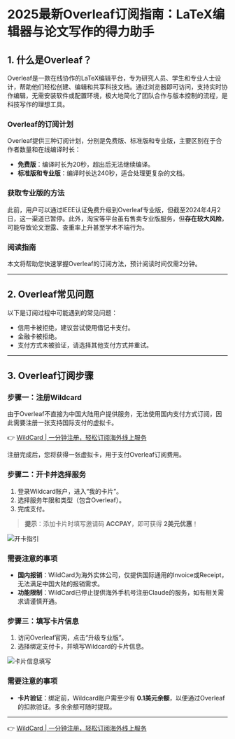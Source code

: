 # 2025最新Overleaf订阅指南：LaTeX编辑器与论文写作的得力助手

## 1. 什么是Overleaf？

Overleaf是一款在线协作的LaTeX编辑平台，专为研究人员、学生和专业人士设计，帮助他们轻松创建、编辑和共享科技文档。通过浏览器即可访问，支持实时协作编辑，无需安装软件或配置环境，极大地简化了团队合作与版本控制的流程，是科技写作的理想工具。

### Overleaf的订阅计划

Overleaf提供三种订阅计划，分别是免费版、标准版和专业版，主要区别在于合作者数量和在线编译时长：

- **免费版**：编译时长为20秒，超出后无法继续编译。
- **标准版和专业版**：编译时长达240秒，适合处理更复杂的文档。

### 获取专业版的方法

此前，用户可以通过IEEE认证免费升级到Overleaf专业版，但截至2024年4月2日，这一渠道已暂停。此外，淘宝等平台虽有售卖专业版服务，但**存在较大风险**，可能导致论文泄露、查重率上升甚至学术不端行为。

### 阅读指南

本文将帮助您快速掌握Overleaf的订阅方法，预计阅读时间仅需2分钟。

---

## 2. Overleaf常见问题

以下是订阅过程中可能遇到的常见问题：

- 信用卡被拒绝，建议尝试使用借记卡支付。
- 金融卡被拒绝。
- 支付方式未被验证，请选择其他支付方式并重试。

---

## 3. Overleaf订阅步骤

### 步骤一：注册Wildcard

由于Overleaf不直接为中国大陆用户提供服务，无法使用国内支付方式订阅，因此需要注册一张支持国际支付的虚拟卡。

👉 [WildCard | 一分钟注册，轻松订阅海外线上服务](https://bbtdd.com/WildCard)

注册完成后，您将获得一张虚拟卡，用于支付Overleaf订阅费用。

### 步骤二：开卡并选择服务

1. 登录Wildcard账户，进入“我的卡片”。
2. 选择服务年限和类型（包含Overleaf）。
3. 完成支付。

> **提示**：添加卡片时填写邀请码 **ACCPAY**，即可获得 **2美元优惠**！

![开卡指引](data:image/png;base64,iVBORw0KGgoAAAANSUhEUgAAAAEAAAABCAYAAAAfFcSJAAAABGdBTUEAALG......)

### 需要注意的事项

- **国内报销**：WildCard为海外实体公司，仅提供国际通用的Invoice或Receipt，无法满足中国大陆的报销需求。
- **功能限制**：WildCard已停止提供海外手机号注册Claude的服务，如有相关需求请谨慎开通。

### 步骤三：填写卡片信息

1. 访问Overleaf官网，点击“升级专业版”。
2. 选择绑定支付卡，并填写Wildcard的卡片信息。

![卡片信息填写](data:image/png;base64,iVBORw0KGgoAAAANSUh......)

### 需要注意的事项

- **卡片验证**：绑定前，Wildcard账户需至少有 **0.1美元余额**，以便通过Overleaf的扣款验证。多余余额可随时提现。

---

👉 [WildCard | 一分钟注册，轻松订阅海外线上服务](https://bbtdd.com/WildCard)